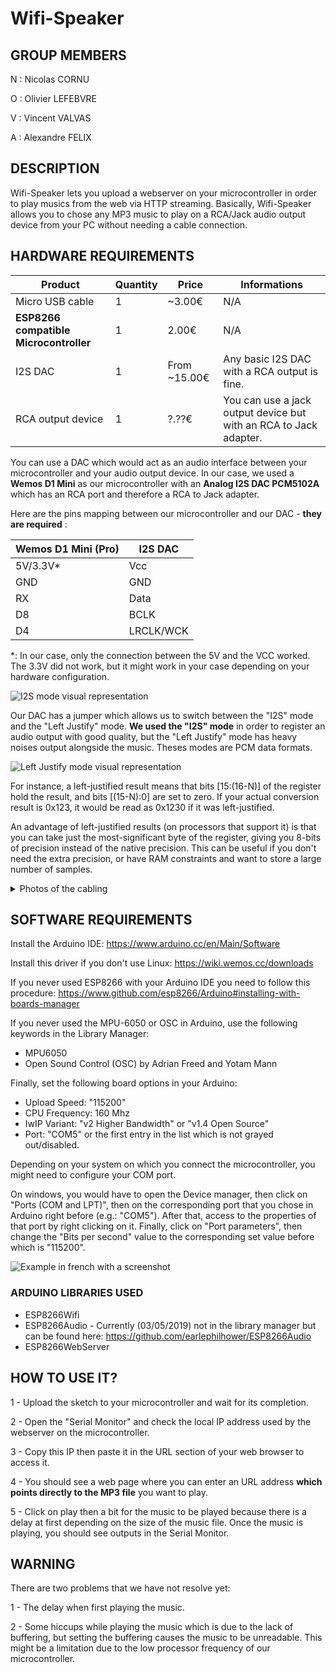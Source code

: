 # Wifi-Speaker

## GROUP MEMBERS
N : Nicolas CORNU

O : Olivier LEFEBVRE

V : Vincent VALVAS

A : Alexandre FELIX


## DESCRIPTION
Wifi-Speaker lets you upload a webserver on your microcontroller in order to play musics from the web via HTTP streaming.
Basically, Wifi-Speaker allows you to chose any MP3 music to play on a RCA/Jack audio output device from your PC without needing a cable connection.


## HARDWARE REQUIREMENTS
Product | Quantity | Price | Informations
------- | -------- | ----- | ------------
Micro USB cable | 1 | ~3.00€ | N/A
**ESP8266 compatible Microcontroller** | 1 | 2.00€ | N/A
I2S DAC | 1 | From ~15.00€ | Any basic I2S DAC with a RCA output is fine.
RCA output device | 1 | ?.??€ | You can use a jack output device but with an RCA to Jack adapter.

You can use a DAC which would act as an audio interface between your microcontroller and your audio output device.
In our case, we used a **Wemos D1 Mini** as our microcontroller with an **Analog I2S DAC PCM5102A** which has an RCA port and therefore a RCA to Jack adapter.

Here are the pins mapping between our microcontroller and our DAC - **they are required** : 

Wemos D1 Mini (Pro) | I2S DAC
------------------- | -------
5V/3.3V\* | Vcc
GND | GND
RX | Data
D8 | BCLK
D4 | LRCLK/WCK

\*: In our case, only the connection between the 5V and the VCC worked. The 3.3V did not work, but it might work in your case depending on your hardware configuration.

![I2S mode visual representation](https://e2e.ti.com/cfs-file/__key/communityserver-discussions-components-files/64/0184.232.jpg)

Our DAC has a jumper which allows us to switch between the "I2S" mode and the "Left Justify" mode. **We used the "I2S" mode** in order to register an audio output with good quality, but the "Left Justify" mode has heavy noises output alongside the music.
Theses modes are PCM data formats.

![Left Justify mode visual representation](https://e2e.ti.com/cfs-file/__key/communityserver-discussions-components-files/64/0535.231.jpg)

For instance, a left-justified result means that bits [15:(16-N)] of the register hold the result, and bits [(15-N):0] are set to zero. If your actual conversion result is 0x123, it would be read as 0x1230 if it was left-justified.

An advantage of left-justified results (on processors that support it) is that you can take just the most-significant byte of the register, giving you 8-bits of precision instead of the native precision. This can be useful if you don't need the extra precision, or have RAM constraints and want to store a large number of samples.

<details>
  <summary>Photos of the cabling</summary>
  
![DAC Cabling](https://i.imgur.com/rhUbkb1.jpg)

![Wemos cabling](https://i.imgur.com/SwUAzwJ.jpg)

![Overall cabling](https://i.imgur.com/DQHn3WS.jpg)
</details>

## SOFTWARE REQUIREMENTS
Install the Arduino IDE: https://www.arduino.cc/en/Main/Software

Install this driver if you don't use Linux: https://wiki.wemos.cc/downloads

If you never used ESP8266 with your Arduino IDE you need to follow this procedure: 
https://www.github.com/esp8266/Arduino#installing-with-boards-manager

If you never used the MPU-6050 or OSC in Arduino, use the following keywords in the Library Manager:
- MPU6050
- Open Sound Control (OSC) by Adrian Freed and Yotam Mann

Finally, set the following board options in your Arduino:
- Upload Speed: "115200"
- CPU Frequency: 160 Mhz
- IwIP Variant: "v2 Higher Bandwidth" or "v1.4 Open Source"
- Port: "COM5" or the first entry in the list which is not grayed out/disabled.

Depending on your system on which you connect the microcontroller, you might need to configure your COM port.

On windows, you would have to open the Device manager, then click on "Ports (COM and LPT)", then on the corresponding port that you chose in Arduino right before (e.g.: "COM5").
After that, access to the properties of that port by right clicking on it.
Finally, click on "Port parameters", then change the "Bits per second" value to the corresponding set value before which is "115200".

![Example in french with a screenshot](https://i.imgur.com/xymjNYK.png)

### ARDUINO LIBRARIES USED
- ESP8266Wifi
- ESP8266Audio - Currently (03/05/2019) not in the library manager but can be found here: https://github.com/earlephilhower/ESP8266Audio
- ESP8266WebServer

## HOW TO USE IT?

1 - Upload the sketch to your microcontroller and wait for its completion.

2 - Open the "Serial Monitor" and check the local IP address used by the webserver on the microcontroller.

3 - Copy this IP then paste it in the URL section of your web browser to access it.

4 - You should see a web page where you can enter an URL address **which points directly to the MP3 file** you want to play.

5 - Click on play then a bit for the music to be played because there is a delay at first depending on the size of the music file. Once the music is playing, you should see outputs in the Serial Monitor.


## WARNING

There are two problems that we have not resolve yet:

1 - The delay when first playing the music.

2 - Some hiccups while playing the music which is due to the lack of buffering, but setting the buffering causes the music to be unreadable. This might be a limitation due to the low processor frequency of our microcontroller.
